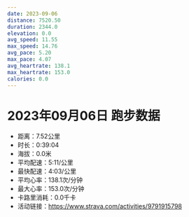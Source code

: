 ```yaml
---
date: 2023-09-06
distance: 7520.50
duration: 2344.0
elevation: 0.0
avg_speed: 11.55
max_speed: 14.76
avg_pace: 5.20
max_pace: 4.07
avg_heartrate: 138.1
max_heartrate: 153.0
calories: 0.0
---
```


# 2023年09月06日 跑步数据

- 距离：7.52公里
- 时长：0:39:04
- 海拔：0.0米
- 平均配速：5:11/公里
- 最快配速：4:03/公里
- 平均心率：138.1次/分钟
- 最大心率：153.0次/分钟
- 卡路里消耗：0.0千卡
- 活动链接：https://www.strava.com/activities/9791915798

